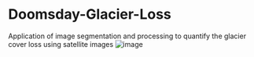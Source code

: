 # Doomsday-Glacier-Loss
Application of image segmentation and processing to quantify the glacier cover loss using satellite images
![image](https://user-images.githubusercontent.com/98158660/180783547-07e43602-4ace-4ffa-b2d5-c137182f2038.png)
